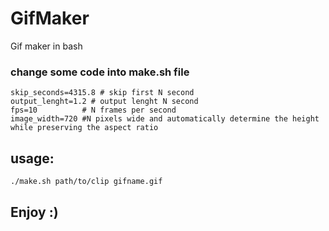 # GifMaker
Gif maker in bash

### change some code into make.sh file
```
skip_seconds=4315.8 # skip first N second
output_lenght=1.2 # output lenght N second
fps=10          # N frames per second
image_width=720 #N pixels wide and automatically determine the height while preserving the aspect ratio
```

## usage:

``` bash
./make.sh path/to/clip gifname.gif 
```

## Enjoy :)
